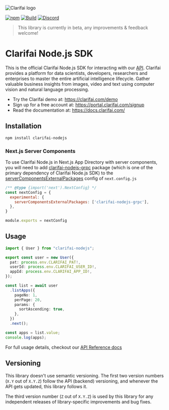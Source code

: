 ![Clarifai logo](https://www.clarifai.com/hubfs/Clarifai-logo-dark.svg)

[![npm](https://img.shields.io/npm/v/clarifai-nodejs)](https://www.npmjs.com/package/clarifai-nodejs)
[![Build](https://github.com/Clarifai/clarifai-nodejs/actions/workflows/build.yml/badge.svg)](https://github.com/Clarifai/clarifai-nodejs/actions/workflows/build.yml)
[![Discord](https://img.shields.io/discord/1145701543228735582)](https://discord.com/invite/26upV8Y4Nd)

> This library is currently in beta, any improvements & feedback welcome!

# Clarifai Node.js SDK

This is the official Clarifai Node.js SDK for interacting with our [API](https://docs.clarifai.com).
Clarifai provides a platform for data scientists, developers, researchers and enterprises to master the entire artificial intelligence lifecycle. Gather valuable business insights from images, video and text using computer vision and natural language processing.

- Try the Clarifai demo at: https://clarifai.com/demo
- Sign up for a free account at: https://portal.clarifai.com/signup
- Read the documentation at: https://docs.clarifai.com/

## Installation

```sh
npm install clarifai-nodejs
```

### Next.js Server Components

To use Clarifai Node.js in Next.js App Directory with server components, you will need to add [clarifai-nodejs-grpc](https://github.com/Clarifai/clarifai-nodejs-grpc) package (which is one of the primary dependency of Clarifai Node.js SDK) to the [serverComponentsExternalPackages](https://nextjs.org/docs/app/api-reference/next-config-js/serverComponentsExternalPackages) config of `next.config.js`

```js
/** @type {import('next').NextConfig} */
const nextConfig = {
  experimental: {
    serverComponentsExternalPackages: ['clarifai-nodejs-grpc'],
  },
}

module.exports = nextConfig
```

## Usage

```ts
import { User } from "clarifai-nodejs";

export const user = new User({
  pat: process.env.CLARIFAI_PAT!,
  userId: process.env.CLARIFAI_USER_ID!,
  appId: process.env.CLARIFAI_APP_ID!,
});

const list = await user
  .listApps({
    pageNo: 1,
    perPage: 20,
    params: {
      sortAscending: true,
    },
  })
  .next();

const apps = list.value;
console.log(apps);
```

For full usage details, checkout our [API Reference docs](https://docs.clarifai.com/nodejs-sdk/api-reference)

## Versioning

This library doesn't use semantic versioning. The first two version numbers (`X.Y` out of `X.Y.Z`) follow the API (backend) versioning, and whenever the API gets updated, this library follows it.

The third version number (`Z` out of `X.Y.Z`) is used by this library for any independent releases of library-specific improvements and bug fixes.
